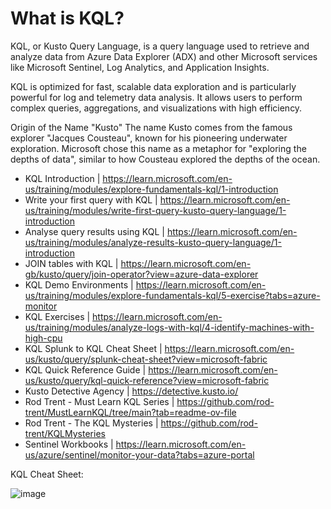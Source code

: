 # What is KQL?
KQL, or Kusto Query Language, is a query language used to retrieve and analyze data from Azure Data Explorer (ADX) and other Microsoft services like Microsoft Sentinel, Log Analytics, and Application Insights.

KQL is optimized for fast, scalable data exploration and is particularly powerful for log and telemetry data analysis. It allows users to perform complex queries, aggregations, and visualizations with high efficiency.

Origin of the Name "Kusto"
The name Kusto comes from the famous explorer "Jacques Cousteau", known for his pioneering underwater exploration. Microsoft chose this name as a metaphor for "exploring the depths of data", similar to how Cousteau explored the depths of the ocean.


- KQL Introduction | https://learn.microsoft.com/en-us/training/modules/explore-fundamentals-kql/1-introduction
- Write your first query with KQL | https://learn.microsoft.com/en-us/training/modules/write-first-query-kusto-query-language/1-introduction
- Analyse query results using KQL | https://learn.microsoft.com/en-us/training/modules/analyze-results-kusto-query-language/1-introduction
- JOIN tables with KQL | https://learn.microsoft.com/en-gb/kusto/query/join-operator?view=azure-data-explorer
- KQL Demo Environments | https://learn.microsoft.com/en-us/training/modules/explore-fundamentals-kql/5-exercise?tabs=azure-monitor
- KQL Exercises | https://learn.microsoft.com/en-us/training/modules/analyze-logs-with-kql/4-identify-machines-with-high-cpu
- KQL Splunk to KQL Cheat Sheet | https://learn.microsoft.com/en-us/kusto/query/splunk-cheat-sheet?view=microsoft-fabric
- KQL Quick Reference Guide | https://learn.microsoft.com/en-us/kusto/query/kql-quick-reference?view=microsoft-fabric
- Kusto Detective Agency | https://detective.kusto.io/
- Rod Trent - Must Learn KQL Series | https://github.com/rod-trent/MustLearnKQL/tree/main?tab=readme-ov-file
- Rod Trent - The KQL Mysteries | https://github.com/rod-trent/KQLMysteries
- Sentinel Workbooks | https://learn.microsoft.com/en-us/azure/sentinel/monitor-your-data?tabs=azure-portal

KQL Cheat Sheet:

![image](https://github.com/user-attachments/assets/ce451f1d-4196-4993-9147-902fbaf95bda)
